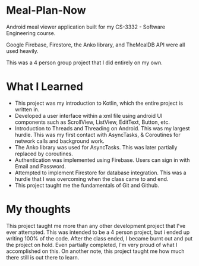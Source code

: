 # Meal-Plan-Now
Android meal viewer application built for my CS-3332 - Software Engineering course.

Google Firebase, Firestore, the Anko library, and TheMealDB API were all used heavily.

This was a 4 person group project that I did entirely on my own.

# What I Learned

* This project was my introduction to Kotlin, which the entire project is written in.
* Developed a user interface within a xml file using android UI components such as ScrollView, ListView, EditText, Button, etc.
* Introduction to Threads and Threading on Android. This was my largest hurdle. 
 This was my first contact with AsyncTasks, & Coroutines for network calls and background work.
* The Anko library was used for AsyncTasks. This was later partially replaced by coroutines.
* Authentication was implemented using Firebase. Users can sign in with Email and Password.
* Attempted to implement Firestore for database integration. This was a hurdle that I was overcoming when the class came to and end.
* This project taught me the fundamentals of Git and Github.

# My thoughts
This project taught me more than any other development project that I've ever attempted. This was intended to be a 4 person project, but i ended up writing 100% of the code. After the class ended, I became burnt out and put the project on hold. Even partially completed, I'm very proud of what I accomplished on this. On another note, this project taught me how much there still is out there to learn.
